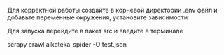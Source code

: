 Для корректной работы создайте в корневой директории .env файл и добавьте переменные окружения, установите зависимости

Для запуска перейдите в пакет src и введите в терминале 

scrapy crawl alkoteka_spider -O test.json
